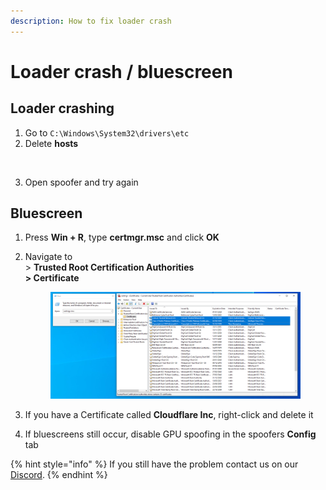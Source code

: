 ```yaml
---
description: How to fix loader crash
---
```


# Loader crash / bluescreen

## Loader crashing

1. Go to `C:\Windows\System32\drivers\etc`
2. Delete **hosts**

<figure><img src="https://media.discordapp.net/attachments/1084221170557124648/1088195778008334336/image.png" alt=""><figcaption></figcaption></figure>

3. Open spoofer and try again

## Bluescreen

1. Press **Win + R**, type **certmgr.msc** and click **OK**
2.  Navigate to\
    \> **Trusted Root Certification Authorities**\
    **> Certificate**

    <figure><img src="../.gitbook/assets/Bild_2023-12-02_173600902.png" alt=""><figcaption></figcaption></figure>
3. If you have a Certificate called **Cloudflare Inc**, right-click and delete it
4. If bluescreens still occur, disable GPU spoofing in the spoofers **Config** tab

{% hint style="info" %}
If you still have the problem contact us on our [Discord](https://discord.gg/blacksw1pe).
{% endhint %}
